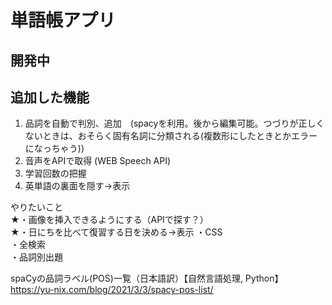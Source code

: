 # 単語帳アプリ
## 開発中
 

## 追加した機能  
1. 品詞を自動で判別、追加　(spacyを利用。後から編集可能。つづりが正しくないときは、おそらく固有名詞に分類される(複数形にしたときとかエラーになっちゃう))
2. 音声をAPIで取得 (WEB Speech API)
3. 学習回数の把握
4. 英単語の裏面を隠す→表示  

やりたいこと  
★・画像を挿入できるようにする（APIで探す？）  
★・日にちを比べて復習する日を決める→表示    <!-- {% if nowdate > studyone.date %} -->
・CSS  
・全検索  
・品詞別出題  

spaCyの品詞ラベル(POS)一覧（日本語訳）【自然言語処理, Python】  
https://yu-nix.com/blog/2021/3/3/spacy-pos-list/
